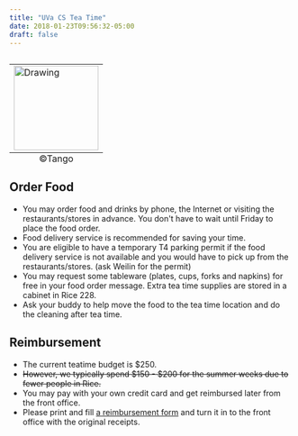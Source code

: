 ```yaml
---
title: "UVa CS Tea Time"
date: 2018-01-23T09:56:32-05:00
draft: false
---
```


<table class="image" align="right">
<caption align="bottom">©Tango</caption>
<tr><td><img src="../images/tea_degree.png" alt="Drawing" style="width: 150px;"/></td></tr>
</table>


## Order Food

- You may order food and drinks by phone, the Internet or visiting the restaurants/stores in advance. You don't have to wait until Friday to place the food order.
- Food delivery service is recommended for saving your time.
- You are eligible to have a temporary T4 parking permit if the food delivery service is not available and you would have to pick up from the restaurants/stores. (ask Weilin for the permit)
- You may request some tableware (plates, cups, forks and napkins) for free in your food order message. Extra tea time supplies are stored in a cabinet in Rice 228.
- Ask your buddy to help move the food to the tea time location and do the cleaning after tea time.

## Reimbursement

- The current teatime budget is $250.
- ~~However, we typically spend $150 - $200 for the summer weeks due to fewer people in Rice.~~
- You may pay with your own credit card and get reimbursed later from the front office.
- Please print and fill [a reimbursement form](https://xuweilin.org/teatime/TeaTimeForm.pdf) and turn it in to the front office with the original receipts. 